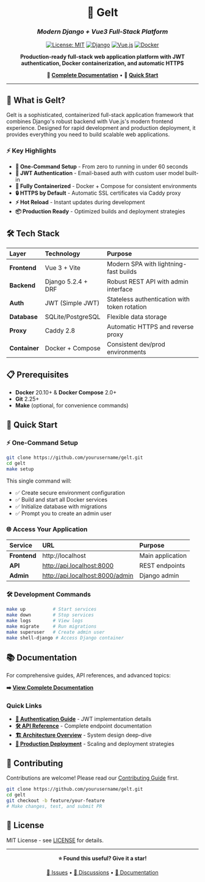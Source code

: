 <div align="center">

# 🌟 Gelt

### *Modern Django + Vue3 Full-Stack Platform*

[![License: MIT](https://img.shields.io/badge/License-MIT-yellow.svg)](https://opensource.org/licenses/MIT)
[![Django](https://img.shields.io/badge/Django-5.2.4-092E20?logo=django)](https://djangoproject.com/)
[![Vue.js](https://img.shields.io/badge/Vue.js-3.0-4FC08D?logo=vue.js)](https://vuejs.org/)
[![Docker](https://img.shields.io/badge/Docker-Ready-2496ED?logo=docker)](https://docker.com/)

**Production-ready full-stack web application platform with JWT authentication, Docker containerization, and automatic HTTPS**

**📖 [Complete Documentation](./docs/README.md)** • **🚀 [Quick Start](#-quick-start)**

</div>

---

## 🎯 What is Gelt?

Gelt is a sophisticated, containerized full-stack application framework that combines Django's robust backend with Vue.js's modern frontend experience. Designed for rapid development and production deployment, it provides everything you need to build scalable web applications.

### ⚡ Key Highlights

- **🚀 One-Command Setup** - From zero to running in under 60 seconds
- **🔐 JWT Authentication** - Email-based auth with custom user model built-in
- **🐳 Fully Containerized** - Docker + Compose for consistent environments
- **🔒 HTTPS by Default** - Automatic SSL certificates via Caddy proxy
- **⚡ Hot Reload** - Instant updates during development
- **📦 Production Ready** - Optimized builds and deployment strategies

## 🛠️ Tech Stack


| **Layer**     | **Technology**     | **Purpose**                                  |
|:--------------|:-------------------|:---------------------------------------------|
| **Frontend**  | Vue 3 + Vite       | Modern SPA with lightning-fast builds        |
| **Backend**   | Django 5.2.4 + DRF | Robust REST API with admin interface         |
| **Auth**      | JWT (Simple JWT)   | Stateless authentication with token rotation |
| **Database**  | SQLite/PostgreSQL  | Flexible data storage                        |
| **Proxy**     | Caddy 2.8          | Automatic HTTPS and reverse proxy            |
| **Container** | Docker + Compose   | Consistent dev/prod environments             |



## 📋 Prerequisites

- **Docker** 20.10+ & **Docker Compose** 2.0+
- **Git** 2.25+
- **Make** (optional, for convenience commands)

## 🚀 Quick Start

### ⚡ One-Command Setup

```bash
git clone https://github.com/yourusername/gelt.git
cd gelt
make setup
```

This single command will:
- ✅ Create secure environment configuration
- ✅ Build and start all Docker services
- ✅ Initialize database with migrations
- ✅ Prompt you to create an admin user

### 🌐 Access Your Application

| **Service**  | **URL**                         | **Purpose**      |
|:-------------|:--------------------------------|:-----------------|
| **Frontend** | http://localhost                | Main application |
| **API**      | http://api.localhost:8000       | REST endpoints   |
| **Admin**    | http://api.localhost:8000/admin | Django admin     |

### 🛠️ Development Commands

```bash
make up          # Start services
make down        # Stop services
make logs        # View logs
make migrate     # Run migrations
make superuser   # Create admin user
make shell-django # Access Django container
```

## 📚 Documentation

For comprehensive guides, API references, and advanced topics:

**➡️ [View Complete Documentation](./docs/README.md)**

### Quick Links

- **[🔐 Authentication Guide](./docs/authentication.md)** - JWT implementation details
- **[🛠️ API Reference](./docs/api-reference.md)** - Complete endpoint documentation  
- **[🏗️ Architecture Overview](./docs/README.md#architecture-overview)** - System design deep-dive
- **[🚢 Production Deployment](./docs/deployment.md)** - Scaling and deployment strategies

## 🤝 Contributing

Contributions are welcome! Please read our [Contributing Guide](./docs/CONTRIBUTING.md) first.

```bash
git clone https://github.com/yourusername/gelt.git
cd gelt
git checkout -b feature/your-feature
# Make changes, test, and submit PR
```

## 📄 License

MIT License - see [LICENSE](./LICENSE) for details.

---

<div align="center">

**⭐ Found this useful? Give it a star!**

[🐛 Issues](https://github.com/yourusername/gelt/issues) • [💬 Discussions](https://github.com/yourusername/gelt/discussions) • [📖 Documentation](./docs/README.md)

</div>
